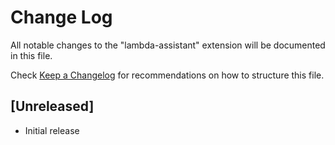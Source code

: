 # Change Log

All notable changes to the "lambda-assistant" extension will be documented in this file.

Check [Keep a Changelog](http://keepachangelog.com/) for recommendations on how to structure this file.

## [Unreleased]

- Initial release
